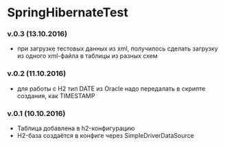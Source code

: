 # SpringHibernateTest

### v.0.3 (13.10.2016)
- при загрузке тестовых данных из xml, получилось сделать загрузку из одного xml-файла в таблицы из разных схем

### v.0.2 (11.10.2016)
- для работы с H2 тип DATE из Oracle надо передалать в скрипте создания, как TIMESTAMP

### v.0.1 (10.10.2016)
- Таблица добавлена в h2-конфигурацию
- H2-база создаётся  в конфиге через SimpleDriverDataSource